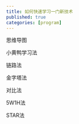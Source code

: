 ```yaml
---
title: 如何快速学习一门新技术
published: true
categories: [program]
---
```


思维导图

小黄鸭学习法

链路法

金字塔法

对比法

5W1H法

STAR法